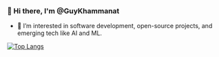 ### 👋 Hi there, I'm @GuyKhammanat

- 👀 I’m interested in software development, open-source projects, and emerging tech like AI and ML.

[![Top Langs](https://github-readme-stats-git-masterrstaa-rickstaa.vercel.app/api/top-langs/?username=Guy-Khammant)](https://github.com/Guy-Khammant/github-readme-stats)
